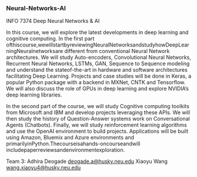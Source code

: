 ### Neural-Networks-AI
INFO 7374 Deep Neural Networks & AI

In this course, we will explore the latest developments in deep learning and cognitive computing. In the first part
ofthiscourse,wewillstartbyreviewingNeuralNetworksandstudyhowDeepLearningNeuralnetworksare
different from conventional Neural Network architectures. We will study Auto-encoders, Convolutional Neural
Networks, Recurrent Neural Networks, LSTMs, GAN, Sequence to Sequence modeling and understand the stateof-the-art in hardware and software architectures facilitating Deep Learning. Projects and case studies will be
done in Keras, a popular Python package with a backend in MXNet, CNTK and Tensorflow. We will also discuss
the role of GPUs in deep learning and explore NVIDIA’s deep learning libraries.

In the second part of the course, we will study Cognitive computing toolkits from Microsoft and IBM and develop
projects leveraging these APIs. We will then study the history of Question-Answer systems work on
Conversational Agents (Chatbots). Finally, we will study reinforcement learning algorithms and use the OpenAI
environment to build projects. Applications will be built using Amazon, Bluemix and Azure environments and
primarilyinPython.Thecourseisahands-oncourseandwill includepaperreviewsandenvironmentexploration.

Team 3: Adhira Deogade <deogade.a@husky.neu.edu>
        Xiaoyu Wang <wang.xiaoyu4@husky.neu.edu>

